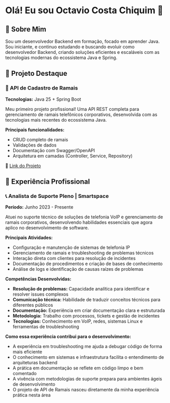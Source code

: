 # Olá! Eu sou Octavio Costa Chiquim 👋
## 🚀 Sobre Mim
Sou um desenvolvedor Backend em formação, focado em aprender Java. Sou iniciante, e continuo estudando e buscando evoluir como desenvolvedor Backend, criando soluções eficientes e escaláveis com as tecnologias modernas do ecossistema Java e Spring.

## 💼 Projeto Destaque
### 🏢 API de Cadastro de Ramais
**Tecnologias:** Java 25 + Spring Boot

Meu primeiro projeto profissional! Uma API REST completa para gerenciamento de ramais telefônicos corporativos, desenvolvida com as tecnologias mais recentes do ecossistema Java.

**Principais funcionalidades:**
- CRUD completo de ramais
- Validações de dados
- Documentação com Swagger/OpenAPI
- Arquitetura em camadas (Controller, Service, Repository)

🔗 [Link do Projeto](https://github.com/OctavioCostaChiquim/cadastro-ramais)

## 🎯 Experiência Profissional
### 📞 Analista de Suporte Pleno | Smartspace
**Período:** Junho 2023 - Presente

Atuei no suporte técnico de soluções de telefonia VoIP e gerenciamento de ramais corporativos, desenvolvendo habilidades essenciais que agora aplico no desenvolvimento de software.

**Principais Atividades:**
- Configuração e manutenção de sistemas de telefonia IP
- Gerenciamento de ramais e troubleshooting de problemas técnicos
- Interação direta com clientes para resolução de incidentes
- Documentação de procedimentos e criação de bases de conhecimento
- Análise de logs e identificação de causas raízes de problemas

**Competências Desenvolvidas:**
- **Resolução de problemas:** Capacidade analítica para identificar e resolver issues complexos
- **Comunicação técnica:** Habilidade de traduzir conceitos técnicos para diferentes públicos
- **Documentação:** Experiência em criar documentação clara e estruturada
- **Metodologia:** Trabalho com processos, tickets e gestão de incidentes
- **Tecnologias:** Conhecimento em VoIP, redes, sistemas Linux e ferramentas de troubleshooting

**Como essa experiência contribui para o desenvolvimento:**
- A experiência em troubleshooting me ajuda a debugar código de forma mais eficiente
- O conhecimento em sistemas e infraestrutura facilita o entendimento de arquiteturas backend
- A prática em documentação se reflete em código limpo e bem comentado
- A vivência com metodologias de suporte prepara para ambientes ágeis de desenvolvimento
- O projeto de API de Ramais nasceu diretamente da minha experiência prática nesta área
